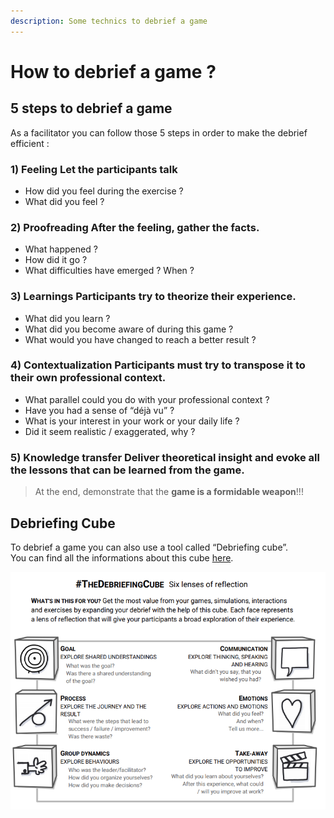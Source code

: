 ```yaml
---
description: Some technics to debrief a game
---
```


# How to debrief a game ?

## 5 steps to debrief a game

As a facilitator you can follow those 5 steps in order to make the debrief efficient :

### **1) Feeling** **Let the participants talk**

* How did you feel during the exercise ?
* What did you feel ?

### **2) Proofreading** After the feeling, **gather the facts**.

* What happened ?
* How did it go ?
* What difficulties have emerged ? When ?

### **3) Learnings** Participants try to **theorize** their experience.

* What did you learn ?
* What did you become aware of during this game ?
* What would you have changed to reach a better result ?

### **4) Contextualization** Participants must try to **transpose it to their own professional context**.

* What parallel could you do with your professional context ?
* Have you had a sense of “déjà vu” ?
* What is your interest in your work or your daily life ?
* Did it seem realistic / exaggerated, why ?

### **5) Knowledge transfer** **Deliver theoretical insight** and evoke all the lessons that can be learned from the game.

> At the end, demonstrate that the **game is a formidable weapon**!!!

## Debriefing Cube

To debrief a game you can also use a tool called “Debriefing cube”.\
You can find all the informations about this cube [here](http://www.kilearning.net/TheDebriefingCube_CC-BY_v13.pdf).



![](<../.gitbook/assets/image (116).png>)

